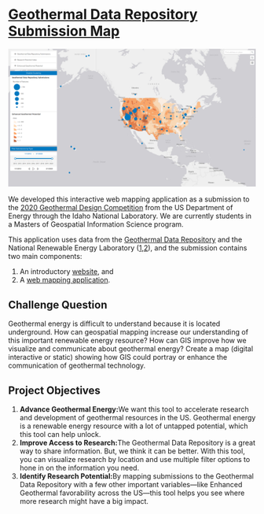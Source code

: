 <h1><a href="https://terpconnect.umd.edu/~eread781/Geothermal/index.html" target="blank">Geothermal Data Repository Submission Map</a></h1>

![Image of the app](https://github.com/cyrchi/geothermal-design-competition/blob/master/img/Application.PNG)

We developed this interactive web mapping application as a submission to the <a href="https://inl.gov/geothermalchallenge/">2020 Geothermal Design Competition</a> from the US Department of Energy through the Idaho National Laboratory. We are currently students in a Masters of Geospatial Information Science program.

This application uses data from the <a href="https://gdr.openei.org/api?action=getSubmissionsWithPermissionsForUser&s=all&format=json"  target="blank">Geothermal Data Repository</a> and the National Renewable Energy Laboratory
(<a href="https://maps.nrel.gov/geothermal-prospector/?aL=0&bL=clight&cE=0&lR=0&mC=37.23032838760387%2C-95.8447265625&zL=4"  target="blank">1</a>,<a href="https://www.nrel.gov/gis/geothermal.html" target="blank">2</a>), and the submission contains two main components:
<ol>
<li>An introductory <a href="https://terpconnect.umd.edu/~eread781/Geothermal/index.html" target="blank">website</a>, and </li>
<li>A <a href="https://terpconnect.umd.edu/~eread781/Geothermal/application.html" target="blank">web mapping application</a>.</li>
</ol>

<h2>Challenge Question</h2>

Geothermal energy is difficult to understand because it is located underground. How can geospatial mapping increase our understanding of this important renewable energy resource? How can GIS improve how we visualize and communicate about geothermal energy? Create a map (digital interactive or static) showing how GIS could portray or enhance the communication of geothermal technology.

<h2>Project Objectives</h2>
<ol>
<li><b>Advance Geothermal Energy:</b>We want this tool to accelerate research and development of geothermal resources in the US. Geothermal energy is a renewable energy resource with a lot of untapped potential, which this tool can help unlock.</li>
<li><b>Improve Access to Research:</b>The Geothermal Data Repository is a great way to share information. But, we think it can be better. With this tool, you can visualize research by location and use multiple filter options to hone in on the information you need.</li>
<li><b>Identify Research Potential:</b>By mapping submissions to the Geothermal Data Repository with a few other important variables—like Enhanced Geothermal favorability across the US—this tool helps you see where more research might have a big impact.</li>
</ol>
